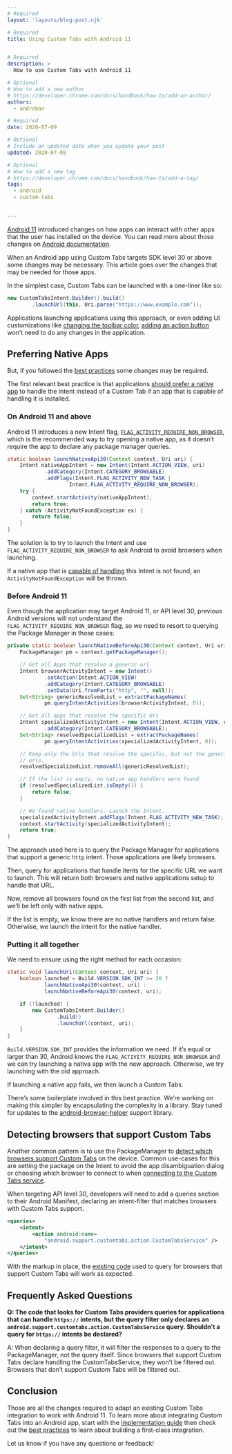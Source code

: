 ```yaml
---
# Required
layout: 'layouts/blog-post.njk'

# Required
title: Using Custom Tabs with Android 11


# Required
description: >
  How to use Custom Tabs with Android 11

# Optional
# How to add a new author
# https://developer.chrome.com/docs/handbook/how-to/add-an-author/
authors:
  - andreban

# Required
date: 2020-07-09

# Optional
# Include an updated date when you update your post
updated: 2020-07-09

# Optional
# How to add a new tag
# https://developer.chrome.com/docs/handbook/how-to/add-a-tag/
tags:
  - android
  - custom-tabs
  

---
```


[Android 11][12] introduced changes on how apps can interact with other apps that the user has
installed on the device. You can read more about those changes on [Android documentation][1].

When an Android app using Custom Tabs targets SDK level 30 or above some changes may be necessary.
This article goes over the changes that may be needed for those apps.

In the simplest case, Custom Tabs can be launched with a one-liner like so:

```java
new CustomTabsIntent.Builder().build()
        .launchUrl(this, Uri.parse("https://www.example.com"));
```

Applications launching applications using this approach, or even adding UI customizations like
[changing the toolbar color][2], [adding an action button][3] won’t need to do any changes in the
application.

## Preferring Native Apps

But, if you followed the [best practices][4] some changes may be required.

The first relevant best practice is that applications [should prefer a native app][5] to handle the
intent instead of a Custom Tab if an app that is capable of handling it is installed.

### On Android 11 and above

Android 11 introduces a new Intent flag, [`FLAG_ACTIVITY_REQUIRE_NON_BROWSER`][6], which is the
recommended way to try opening a native app, as it doesn’t require the app to declare any package
manager queries.

```java
static boolean launchNativeApi30(Context context, Uri uri) {
    Intent nativeAppIntent = new Intent(Intent.ACTION_VIEW, uri)
            .addCategory(Intent.CATEGORY_BROWSABLE)
            .addFlags(Intent.FLAG_ACTIVITY_NEW_TASK |
                    Intent.FLAG_ACTIVITY_REQUIRE_NON_BROWSER);
    try {
        context.startActivity(nativeAppIntent);
        return true;
    } catch (ActivityNotFoundException ex) {
        return false;
    }
}
```

The solution is to try to launch the Intent and use `FLAG_ACTIVITY_REQUIRE_NON_BROWSER` to ask Android
to avoid browsers when launching.

If a native app that is [capable of handling][11] this Intent is not found, an
`ActivityNotFoundException` will be thrown.

### Before Android 11

Even though the application may target Android 11, or API level 30, previous Android versions will
not understand the `FLAG_ACTIVITY_REQUIRE_NON_BROWSER` flag, so we need to resort to querying the
Package Manager in those cases:

```java
private static boolean launchNativeBeforeApi30(Context context, Uri uri) {
    PackageManager pm = context.getPackageManager();

    // Get all Apps that resolve a generic url
    Intent browserActivityIntent = new Intent()
            .setAction(Intent.ACTION_VIEW)
            .addCategory(Intent.CATEGORY_BROWSABLE)
            .setData(Uri.fromParts("http", "", null));
    Set<String> genericResolvedList = extractPackageNames(
            pm.queryIntentActivities(browserActivityIntent, 0));

    // Get all apps that resolve the specific Url
    Intent specializedActivityIntent = new Intent(Intent.ACTION_VIEW, uri)
            .addCategory(Intent.CATEGORY_BROWSABLE);
    Set<String> resolvedSpecializedList = extractPackageNames(
            pm.queryIntentActivities(specializedActivityIntent, 0));

    // Keep only the Urls that resolve the specific, but not the generic
    // urls.
    resolvedSpecializedList.removeAll(genericResolvedList);

    // If the list is empty, no native app handlers were found.
    if (resolvedSpecializedList.isEmpty()) {
        return false;
    }

    // We found native handlers. Launch the Intent.
    specializedActivityIntent.addFlags(Intent.FLAG_ACTIVITY_NEW_TASK);
    context.startActivity(specializedActivityIntent);
    return true;
}
```

The approach used here is to query the Package Manager for applications that support a generic
`http` intent. Those applications are likely browsers.

Then, query for applications that handle itents for the specific URL we want to launch. This will
return both browsers and native applications setup to handle that URL.

Now, remove all browsers found on the first list from the second list, and we’ll be left only with
native apps.

If the list is empty, we know there are no native handlers and return false. Otherwise, we launch
the intent for the native handler.

### Putting it all together
We need to ensure using the right method for each occasion: 

```java
static void launchUri(Context context, Uri uri) {
    boolean launched = Build.VERSION.SDK_INT >= 30 ?
            launchNativeApi30(context, uri) :
            launchNativeBeforeApi30(context, uri);

    if (!launched) {
        new CustomTabsIntent.Builder()
                .build()
                .launchUrl(context, uri);
    }
}
```

`Build.VERSION.SDK_INT` provides the information we need. If it’s equal or larger than 30, Android
knows the `FLAG_ACTIVITY_REQUIRE_NON_BROWSER` and we can try launching a nativa app with the new
approach. Otherwise, we try launching with the old approach.

If launching a native app fails, we then launch a Custom Tabs.

There’s some boilerplate involved in this best practice. We’re working on making this simpler by
encapsulating the complexity in a library. Stay tuned for updates to the
[android-browser-helper][9] support library. 

## Detecting browsers that support Custom Tabs

Another common pattern is to use the PackageManager to
[detect which browsers support Custom Tabs][7] on the device. Common use-cases for this are
setting the package on the Intent to avoid the app disambiguation dialog or choosing which browser
to connect to when [connecting to the Custom Tabs service][8].

When targeting API level 30, developers will need to add a queries section to their Android
Manifest, declaring an intent-filter that matches browsers with Custom Tabs support.

```xml
<queries>
    <intent>
        <action android:name=
            "android.support.customtabs.action.CustomTabsService" />
    </intent>
</queries>
```

With the markup in place, the [existing code][7] used to query for browsers that support Custom
Tabs will work as expected.

## Frequently Asked Questions

**Q: The code that looks for Custom Tabs providers queries for applications that can handle
`https://` intents, but the query filter only declares an
 `android.support.customtabs.action.CustomTabsService` query. Shouldn’t a query for `https://`
 intents be declared?**

A: When declaring a query filter, it will filter the responses to a query to the PackageManager,
not the query itself. Since browsers that support Custom Tabs declare handling the
CustomTabsService, they won’t be filtered out. Browsers that don’t support Custom Tabs will be
filtered out.

## Conclusion

Those are all the changes required to adapt an existing Custom Tabs integration to work with
Android 11. To learn more about integrating Custom Tabs into an Android app, start with the
[implementation guide][10] then check out the [best practices][4] to learn about building a
first-class integration.

Let us know if you have any questions or feedback!


[1]: https://developer.android.com/preview/privacy/package-visibility
[2]: https://developers.google.com/web/android/custom-tabs/implementation-guide#configure_the_color_of_the_address_bar
[3]: https://developers.google.com/web/android/custom-tabs/implementation-guide#configure_a_custom_action_button
[4]: https://developers.google.com/web/android/custom-tabs/best-practices
[5]: https://developers.google.com/web/android/custom-tabs/best-practices#let_native_applications_handle_the_content
[6]: https://developer.android.com/reference/android/content/Intent#FLAG_ACTIVITY_REQUIRE_NON_BROWSER
[7]: https://developers.google.com/web/android/custom-tabs/implementation-guide#how_can_i_check_whether_the_android_device_has_a_browser_that_supports_custom_tab
[8]: https://developers.google.com/web/android/custom-tabs/implementation-guide#connect_to_the_custom_tabs_service
[9]: https://github.com/GoogleChrome/android-browser-helper
[10]: https://developers.google.com/web/android/custom-tabs/implementation-guide
[11]: https://developer.android.com/preview/privacy/package-visibility-use-cases#let-non-browser-apps-handle-urls
[12]: https://developer.android.com/android11
